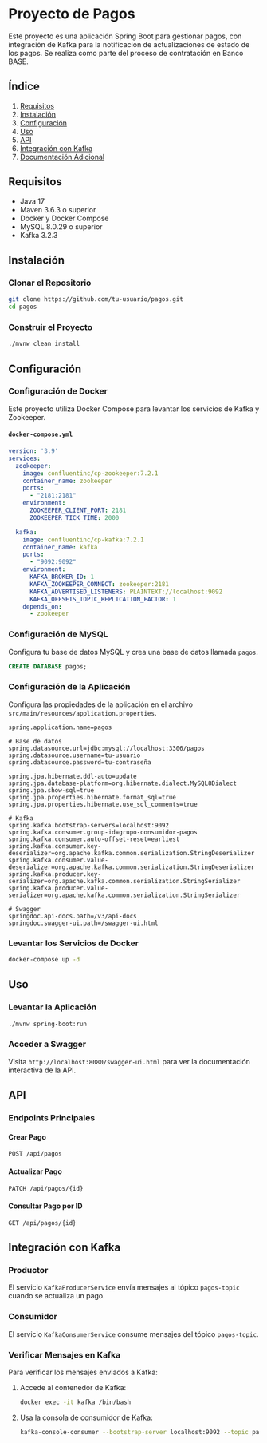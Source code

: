 
# Proyecto de Pagos

Este proyecto es una aplicación Spring Boot para gestionar pagos, con integración de Kafka para la notificación de actualizaciones de estado de los pagos. Se realiza como parte del proceso de contratación en Banco BASE.

## Índice

1. [Requisitos](#requisitos)
2. [Instalación](#instalación)
3. [Configuración](#configuración)
4. [Uso](#uso)
5. [API](#api)
6. [Integración con Kafka](#integración-con-kafka)
7. [Documentación Adicional](#documentación-adicional)

## Requisitos

- Java 17
- Maven 3.6.3 o superior
- Docker y Docker Compose
- MySQL 8.0.29 o superior
- Kafka 3.2.3

## Instalación

### Clonar el Repositorio

```bash
git clone https://github.com/tu-usuario/pagos.git
cd pagos
```

### Construir el Proyecto

```bash
./mvnw clean install
```

## Configuración

### Configuración de Docker

Este proyecto utiliza Docker Compose para levantar los servicios de Kafka y Zookeeper. 

#### `docker-compose.yml`

```yaml
version: '3.9'
services:
  zookeeper:
    image: confluentinc/cp-zookeeper:7.2.1
    container_name: zookeeper
    ports:
      - "2181:2181"
    environment:
      ZOOKEEPER_CLIENT_PORT: 2181
      ZOOKEEPER_TICK_TIME: 2000

  kafka:
    image: confluentinc/cp-kafka:7.2.1
    container_name: kafka
    ports:
      - "9092:9092"
    environment:
      KAFKA_BROKER_ID: 1
      KAFKA_ZOOKEEPER_CONNECT: zookeeper:2181
      KAFKA_ADVERTISED_LISTENERS: PLAINTEXT://localhost:9092
      KAFKA_OFFSETS_TOPIC_REPLICATION_FACTOR: 1
    depends_on:
      - zookeeper
```

### Configuración de MySQL

Configura tu base de datos MySQL y crea una base de datos llamada `pagos`.

```sql
CREATE DATABASE pagos;
```

### Configuración de la Aplicación

Configura las propiedades de la aplicación en el archivo `src/main/resources/application.properties`.

```properties
spring.application.name=pagos

# Base de datos
spring.datasource.url=jdbc:mysql://localhost:3306/pagos
spring.datasource.username=tu-usuario
spring.datasource.password=tu-contraseña

spring.jpa.hibernate.ddl-auto=update
spring.jpa.database-platform=org.hibernate.dialect.MySQL8Dialect
spring.jpa.show-sql=true
spring.jpa.properties.hibernate.format_sql=true
spring.jpa.properties.hibernate.use_sql_comments=true

# Kafka
spring.kafka.bootstrap-servers=localhost:9092
spring.kafka.consumer.group-id=grupo-consumidor-pagos
spring.kafka.consumer.auto-offset-reset=earliest
spring.kafka.consumer.key-deserializer=org.apache.kafka.common.serialization.StringDeserializer
spring.kafka.consumer.value-deserializer=org.apache.kafka.common.serialization.StringDeserializer
spring.kafka.producer.key-serializer=org.apache.kafka.common.serialization.StringSerializer
spring.kafka.producer.value-serializer=org.apache.kafka.common.serialization.StringSerializer

# Swagger
springdoc.api-docs.path=/v3/api-docs
springdoc.swagger-ui.path=/swagger-ui.html
```

### Levantar los Servicios de Docker

```bash
docker-compose up -d
```

## Uso

### Levantar la Aplicación

```bash
./mvnw spring-boot:run
```

### Acceder a Swagger

Visita `http://localhost:8080/swagger-ui.html` para ver la documentación interactiva de la API.

## API

### Endpoints Principales

#### Crear Pago

```http
POST /api/pagos
```

#### Actualizar Pago

```http
PATCH /api/pagos/{id}
```

#### Consultar Pago por ID

```http
GET /api/pagos/{id}
```

## Integración con Kafka

### Productor

El servicio `KafkaProducerService` envía mensajes al tópico `pagos-topic` cuando se actualiza un pago.

### Consumidor

El servicio `KafkaConsumerService` consume mensajes del tópico `pagos-topic`.

### Verificar Mensajes en Kafka

Para verificar los mensajes enviados a Kafka:

1. Accede al contenedor de Kafka:

   ```bash
   docker exec -it kafka /bin/bash
   ```

2. Usa la consola de consumidor de Kafka:

   ```bash
   kafka-console-consumer --bootstrap-server localhost:9092 --topic pagos-topic --from-beginning
   ```
   